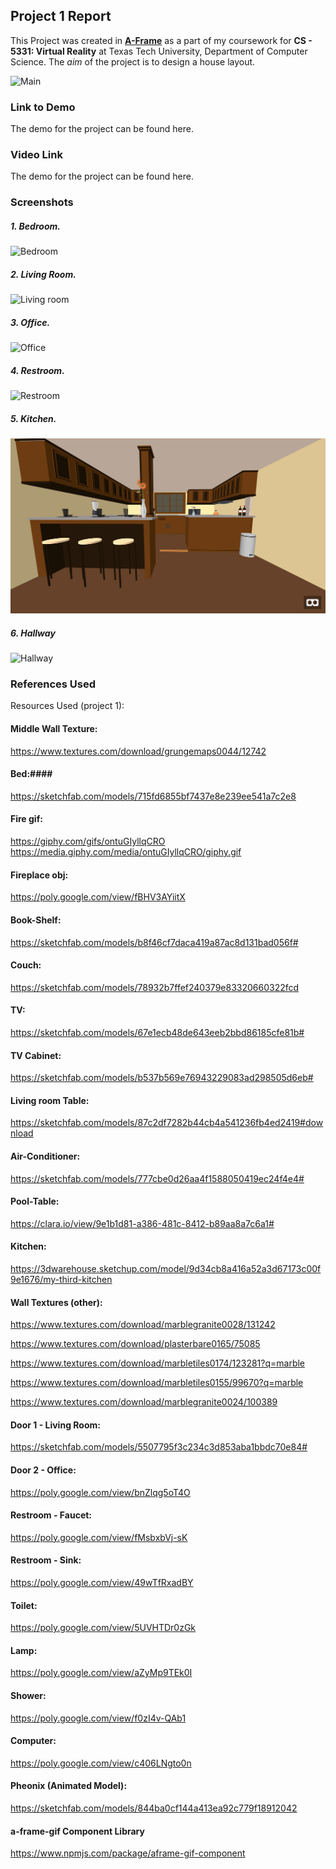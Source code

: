 ## Project 1 Report

This Project was created in [**A-Frame**](https://aframe.io) as a part of my coursework for **CS - 5331: Virtual Reality** at Texas Tech University, Department of Computer Science. The _aim_ of the project is to design a house layout.

![Main](/screenshots/main.jpg)


### Link to Demo ###
The demo for the project can be found here.

### Video Link ###
The demo for the project can be found here.

### Screenshots ###
##### 1. Bedroom. #####
![Bedroom](/screenshots/Bedroom.jpg)

##### 2. Living Room. #####
![Living room](/screenshots/Living_Room.jpg)

##### 3. Office. #####
![Office](/screenshots/Office.jpg)

##### 4. Restroom. #####
![Restroom](/screenshots/Restroom.jpg)

##### 5. Kitchen. #####
![Kitchen](/screenshots/Kitchen.jpg)

##### 6. Hallway #####
![Hallway](/screenshots/Hallway.jpg)

### References Used ###
Resources Used (project 1):

#### Middle Wall Texture: ####
https://www.textures.com/download/grungemaps0044/12742


#### Bed:####
https://sketchfab.com/models/715fd6855bf7437e8e239ee541a7c2e8 


#### Fire gif: ####
 https://giphy.com/gifs/ontuGIyllqCRO
https://media.giphy.com/media/ontuGIyllqCRO/giphy.gif 

#### Fireplace obj: ####
https://poly.google.com/view/fBHV3AYiitX

#### Book-Shelf: ####
https://sketchfab.com/models/b8f46cf7daca419a87ac8d131bad056f# 

#### Couch: ####
https://sketchfab.com/models/78932b7ffef240379e83320660322fcd

#### TV: ####
https://sketchfab.com/models/67e1ecb48de643eeb2bbd86185cfe81b#

#### TV Cabinet: ####
https://sketchfab.com/models/b537b569e76943229083ad298505d6eb# 

#### Living room Table: ####
https://sketchfab.com/models/87c2df7282b44cb4a541236fb4ed2419#download

#### Air-Conditioner: ####
https://sketchfab.com/models/777cbe0d26aa4f1588050419ec24f4e4# 

#### Pool-Table: ####
https://clara.io/view/9e1b1d81-a386-481c-8412-b89aa8a7c6a1#

#### Kitchen: ####
https://3dwarehouse.sketchup.com/model/9d34cb8a416a52a3d67173c00f9e1676/my-third-kitchen 

#### Wall Textures (other): ####
https://www.textures.com/download/marblegranite0028/131242

https://www.textures.com/download/plasterbare0165/75085 

https://www.textures.com/download/marbletiles0174/123281?q=marble

https://www.textures.com/download/marbletiles0155/99670?q=marble 

https://www.textures.com/download/marblegranite0024/100389 

#### Door 1 - Living Room: ####
https://sketchfab.com/models/5507795f3c234c3d853aba1bbdc70e84# 

#### Door 2 - Office: ####
https://poly.google.com/view/bnZlqg5oT4O 

#### Restroom - Faucet: ####
https://poly.google.com/view/fMsbxbVj-sK

#### Restroom - Sink: ####
https://poly.google.com/view/49wTfRxadBY 

#### Toilet: ####
https://poly.google.com/view/5UVHTDr0zGk

#### Lamp: ####
https://poly.google.com/view/aZyMp9TEk0I

#### Shower: ####
https://poly.google.com/view/f0zI4v-QAb1 

#### Computer: ####
https://poly.google.com/view/c406LNgto0n 

#### Pheonix (Animated Model): ####
https://sketchfab.com/models/844ba0cf144a413ea92c779f18912042 

#### a-frame-gif Component Library ####
https://www.npmjs.com/package/aframe-gif-component


